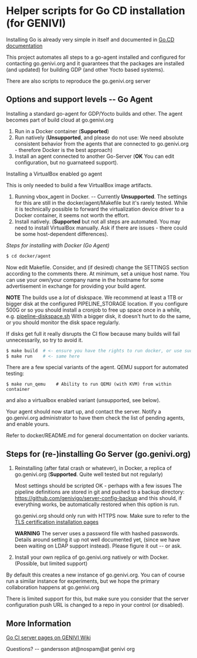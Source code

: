 Helper scripts for Go CD installation (for GENIVI)
=================================================

Installing Go is already very simple in itself and documented in
[Go.CD documentation](https://www.go.cd/documentation/user/current/installation/index.html)

This project automates all steps to a go-agent installed and configured for
contacting go.genivi.org and it guarantees that the packages are installed
(and updated) for building GDP (and other Yocto based systems).

There are also scripts to reproduce the go.genivi.org server

Options and support levels -- Go Agent
--------------------------------------

Installing a standard go-agent for GDP/Yocto builds and other.
The agent becomes part of build cloud at go.genivi.org

1. Run in a Docker container (**Supported**)
2. Run natively (**Unsupported**, and please do not use:  We need absolute
   consistent behavior from the agents that are connected to go.genivi.org - therefore Docker is the best approach)
3. Install an agent connected to another Go-Server (**OK** You can edit configuration, but no guarnateed support).

Installing a VirtualBox enabled go agent

This is only needed to build a few VirtualBox image artifacts.  
1. Running vbox_agent in Docker. -- Currently **Unsupported**.  The settings
   for this are still in the docker/agent/Makefile but it's rarely tested.
   While it is technically possible to forward the virtualization device
   driver to a Docker container, it seems not worth the effort.
2. Install natively.  (**Supported** but not all steps are automated. You
   may need to install VirtualBox manually.  Ask if there are issues -
   there could be some host-dependent differences).


*Steps for installing with Docker (Go Agent)*

```bash
$ cd docker/agent
```

Now edit Makefile.  Consider, and (if desired) change the SETTINGS section
according to the comments there.  At minimum, set a unique host name. You
can use your own/your company name in the hostname for some advertisement
in exchange for providing your build agent.

**NOTE**  The builds use a *lot* of diskspace.  We recommend at least a
1TB or bigger disk at the configured PIPELINE_STORAGE location.  If you
configure 500G or so you should install a cronjob to free up space
once in a while, e.g. [pipeline-diskspace.sh](https://github.com/gunnarx/gocd-setup/blob/master/pipeline-diskspace.sh)
With a bigger disk, it doesn't hurt to do the same, or you should monitor
the disk space regularly.

If disks get full it really disrupts the CI flow because many builds will
fail unnecessarily, so try to avoid it.

```bash
$ make build  # <- ensure you have the rights to run docker, or use sudo
$ make run    # <- same here
```

There are a few special variants of the agent.  QEMU support for automated
testing:
```
$ make run_qemu    # Ability to run QEMU (with KVM) from within container
```

and also a virtualbox enabled variant (unsupported, see below).

Your agent should now start up, and contact the server. Notify a
go.genivi.org administrator to have them check the list of pending agents,
and enable yours.

Refer to docker/README.md for general documentation on docker variants.

Steps for (re-)installing Go Server (go.genivi.org)
---------------------------------------------------

1. Reinstalling (after fatal crash or whatever), in Docker, a replica of
   go.genivi.org (**Supported**. Quite well tested but not regularly) 

   Most settings should be scripted OK - perhaps with a few issues The
   pipeline definitions are stored in git and pushed to a backup directory:
   https://github.com/genivigo/server-config-backup and this should, if
   everything works, be automatically restored when this option is run.

   go.genivi.org should only run with HTTPS now. Make sure to refer to
   the [TLS certification installation pages](https://at.projects.genivi.org/wiki/x/Lobk)

   **WARNING**  The server uses a password file with hashed passwords.
   Details around setting it up not well documented yet, (since we have been
   waiting on LDAP support instead).  Please figure it out -- or ask.


2. Install your own replica of go.genivi.org natively or with Docker.
   (Possible, but limited support)


By default this creates a new instance of go.genivi.org. You can of course
run a similar instance for experiments, but we hope the primary
collaboration happens at go.genivi.org

There is limited support for this, but make sure you consider that the
server configuration push URL is changed to a repo in your control
(or disabled).

More Information
----------------

[Go CI server pages on GENIVI Wiki](https://at.projects.genivi.org/wiki/display/TOOL/Go+Continuous+Integration+Server)

Questions?  -- gandersson at@nospam@at genivi org

